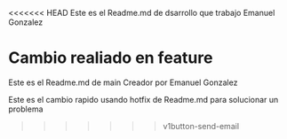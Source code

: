 <<<<<<< HEAD
Este es el Readme.md de dsarrollo que trabajo Emanuel Gonzalez

Cambio realiado en feature 
=======
Este es el Readme.md de main Creador por Emanuel Gonzalez

Este es el cambio rapido usando hotfix de Readme.md para solucionar un problema
>>>>>>> v1button-send-email
